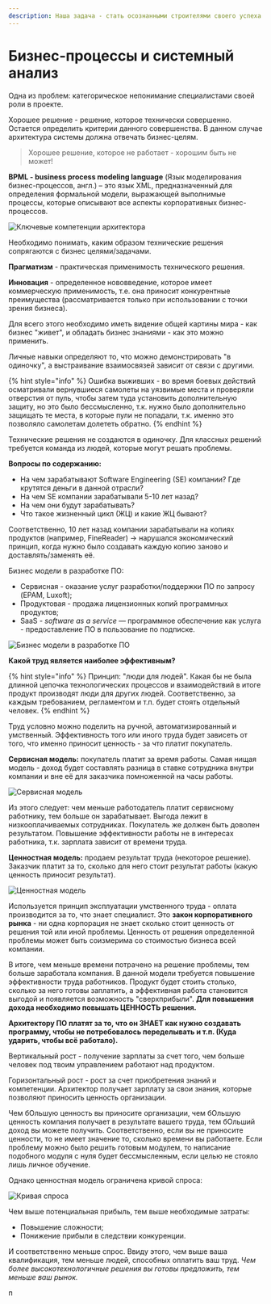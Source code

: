 ```yaml
---
description: Наша задача - стать осознанными строителями своего успеха
---
```


# Бизнес-процессы и системный анализ

Одна из проблем: категорическое непонимание специалистами своей роли в проекте.

Хорошее решение - решение, которое технически совершенно. Остается определить критерии данного совершенства. В данном случае архитектура системы должна отвечать бизнес-целям. 

> Хорошее решение, которое не работает - хорошим быть не может!

**BPML - business process modeling language**  \(Язык моделирования бизнес-процессов, англ.\) – это язык XML, предназначенный для определения формальной модели, выражающей выполнимые процессы, которые описывают все аспекты корпоративных бизнес-процессов.   


![&#x41A;&#x43B;&#x44E;&#x447;&#x435;&#x432;&#x44B;&#x435; &#x43A;&#x43E;&#x43C;&#x43F;&#x435;&#x442;&#x435;&#x43D;&#x446;&#x438;&#x438; &#x430;&#x440;&#x445;&#x438;&#x442;&#x435;&#x43A;&#x442;&#x43E;&#x440;&#x430;](../.gitbook/assets/image%20%2816%29.png)

Необходимо понимать, каким образом технические решения сопрягаются с бизнес целями/задачами.

**Прагматизм** - практическая применимость технического решения.

**Инновация** - определенное нововведение, которое имеет коммерческую применимость, т.е. она приносит конкурентные преимущества \(рассматривается только при использовании с точки зрения бизнеса\).

Для всего этого необходимо иметь видение общей картины мира - как бизнес "живет", и обладать бизнес знаниями - как это можно применить.

Личные навыки определяют то, что можно демонстрировать "в одиночку", а выстраивание взаимосвязей зависит от связи с другими.

{% hint style="info" %}
Ошибка выживших - во время боевых действий осматривали вернувшиеся самолеты на уязвимые места и проверяли отверстия от пуль, чтобы затем туда установить дополнительную защиту, но это было бессмысленно, т.к. нужно было дополнительно защищать те места, в которые пули не попадали, т.к. именно это позволяло самолетам долететь обратно.
{% endhint %}

Технические решения не создаются в одиночку. Для классных решений требуется команда из людей, которые могут решать проблемы.

**Вопросы по содержанию:**

* На чем зарабатывают Software Engineering \(SE\) компании? Где крутятся деньги в данной отрасли?
* На чем SE компании зарабатывали 5-10 лет назад?
* На чем они будут зарабатывать?
* Что такое жизненный цикл \(ЖЦ\) и какие ЖЦ бывают?

Соответственно, 10 лет назад компании зарабатывали на копиях продуктов \(например, FineReader\) -&gt; нарушался экономический принцип, когда нужно было создавать каждую копию заново и доставлять/заменять её. 

Бизнес модели в разработке ПО: 

* Сервисная - оказание услуг разработки/поддержки ПО по запросу \(EPAM, Luxoft\);
* Продуктовая - продажа лицензионных копий программных продуктов;
* SaaS -  _software as a service_ — программное обеспечение как услуга - предоставление ПО в пользование по подписке.

![&#x411;&#x438;&#x437;&#x43D;&#x435;&#x441; &#x43C;&#x43E;&#x434;&#x435;&#x43B;&#x438; &#x432; &#x440;&#x430;&#x437;&#x440;&#x430;&#x431;&#x43E;&#x442;&#x43A;&#x435; &#x41F;&#x41E;](../.gitbook/assets/image%20%2814%29.png)

**Какой труд является наиболее эффективным?**

{% hint style="info" %}
Принцип: "люди для людей". Какая бы не была длинной цепочка технологических процессов и взаимодействий в итоге продукт производят люди для других людей. Соответственно, за каждым требованием, регламентом и т.п. будет стоять отдельный человек.
{% endhint %}

Труд условно можно поделить на ручной, автоматизированный и умственный. Эффективность того или иного труда будет зависеть от того, что именно приносит ценность - за что платит покупатель.

**Сервисная модель:** покупатель платит за время работы. Самая нищая модель - доход будет составлять разница в ставке сотрудника внутри компании и вне её для заказчика помноженной на часы работы.

![&#x421;&#x435;&#x440;&#x432;&#x438;&#x441;&#x43D;&#x430;&#x44F; &#x43C;&#x43E;&#x434;&#x435;&#x43B;&#x44C;](../.gitbook/assets/image%20%2813%29.png)

Из этого следует: чем меньше работодатель платит сервисному работнику, тем больше он зарабатывает. Выгода лежит в низкооплачиваемых сотрудниках. Покупатель же должен быть доволен результатом. Повышение эффективности работы не в интересах работника, т.к. зарплата зависит от времени труда.

**Ценностная модель:** продаем результат труда \(некоторое решение\). Заказчик платит за то, сколько для него стоит результат работы \(какую ценность приносит результат\). 

![&#x426;&#x435;&#x43D;&#x43D;&#x43E;&#x441;&#x442;&#x43D;&#x430;&#x44F; &#x43C;&#x43E;&#x434;&#x435;&#x43B;&#x44C;](../.gitbook/assets/image%20%2812%29.png)

Используется принцип эксплуатации умственного труда - оплата производится за то, что знает специалист. Это **закон корпоративного рынка** - ни одна корпорация не знает сколько стоит ценность от решения той или иной проблемы. Ценность от решения определенной проблемы может быть соизмерима со стоимостью бизнеса всей компании. 

В итоге, чем меньше времени потрачено на решение проблемы, тем больше заработала компания. В данной модели требуется повышение эффективности труда работников. Продукт будет стоить столько, сколько за него готовы заплатить, а эффективная работа становится выгодой и появляется возможность "сверхприбыли". **Для повышения дохода необходимо повышать ЦЕННОСТЬ решения.**

**Архитектору ПО платят за то, что он ЗНАЕТ как нужно создавать программу, чтобы не потребовалось переделывать и т.п. \(Куда ударить, чтобы всё работало\).**

Вертикальный рост - получение зарплаты за счет того, чем больше человек под твоим управлением работают над продуктом.

Горизонтальный рост - рост за счет приобретения знаний и компетенции. Архитектор получает зарплату за свои знания, которые позволяют приносить ценность организации. 

Чем бОльшую ценность вы приносите организации, чем бОльшую ценность компания получает в результате вашего труда, тем бОльший доход вы можете получить. Соответственно, если вы не приносите ценности, то не имеет значение то, сколько времени вы работаете. Если проблему можно было решить готовым модулем, то написание подобного модуля с нуля будет бессмысленным, если целью не стояло лишь личное обучение.

Однако ценностная модель ограничена кривой спроса:

![&#x41A;&#x440;&#x438;&#x432;&#x430;&#x44F; &#x441;&#x43F;&#x440;&#x43E;&#x441;&#x430;](../.gitbook/assets/image%20%281%29.png)

Чем выше потенциальная прибыль, тем выше необходимые затраты:

* Повышение сложности;
* Понижение прибыли в следствии конкуренции.

И соответственно меньше спрос. Ввиду этого, чем выше ваша квалификация, тем меньше людей, способных оплатить ваш труд. _Чем более высокотехнологичные решения вы готовы предложить, тем меньше ваш рынок._

п



